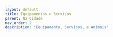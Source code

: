 ```yaml
---
layout: default
title: Equipamentos e Serviços
parent: Na Cidade
nav_order: 2
description: "Equipamento, Serviços, e Animais"
---
```

